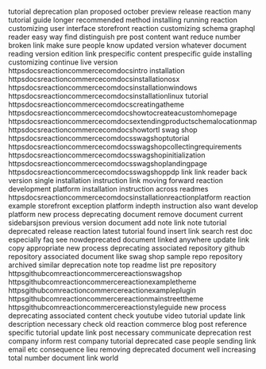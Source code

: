tutorial deprecation plan proposed october preview release reaction many tutorial guide longer recommended method installing running reaction customizing user interface storefront reaction customizing schema graphql reader easy way find distinguish pre post content want reduce number broken link make sure people know updated version whatever document reading version edition link prespecific content prespecific guide installing customizing continue live version httpsdocsreactioncommercecomdocsintro installation httpsdocsreactioncommercecomdocsinstallationosx httpsdocsreactioncommercecomdocsinstallationwindows httpsdocsreactioncommercecomdocsinstallationlinux tutorial httpsdocsreactioncommercecomdocscreatingatheme httpsdocsreactioncommercecomdocshowtocreateacustomhomepage httpsdocsreactioncommercecomdocsextendingproductschemalocationmap httpsdocsreactioncommercecomdocshowtortl swag shop httpsdocsreactioncommercecomdocsswagshoptutorial httpsdocsreactioncommercecomdocsswagshopcollectingrequirements httpsdocsreactioncommercecomdocsswagshopinitialization httpsdocsreactioncommercecomdocsswagshoplandingpage httpsdocsreactioncommercecomdocsswagshoppdp link link reader back version single installation instruction link moving forward reaction development platform installation instruction across readmes httpsdocsreactioncommercecomdocsinstallationreactionplatform reaction example storefront exception platform indepth instruction also want develop platform new process deprecating document remove document current sidebarsjson previous version document add note link note tutorial deprecated release reaction latest tutorial found insert link search rest doc especially faq see nowdeprecated document linked anywhere update link copy appropriate new process deprecating associated repository github repository associated document like swag shop sample repo repository archived similar deprecation note top readme list pre repository httpsgithubcomreactioncommercereactionswagshop httpsgithubcomreactioncommercereactionexampletheme httpsgithubcomreactioncommercereactionexampleplugin httpsgithubcomreactioncommercereactionmainstreettheme httpsgithubcomreactioncommercereactionstyleguide new process deprecating associated content check youtube video tutorial update link description necessary check old reaction commerce blog post reference specific tutorial update link post necessary communicate deprecation rest company inform rest company tutorial deprecated case people sending link email etc consequence lieu removing deprecated document well increasing total number document link world